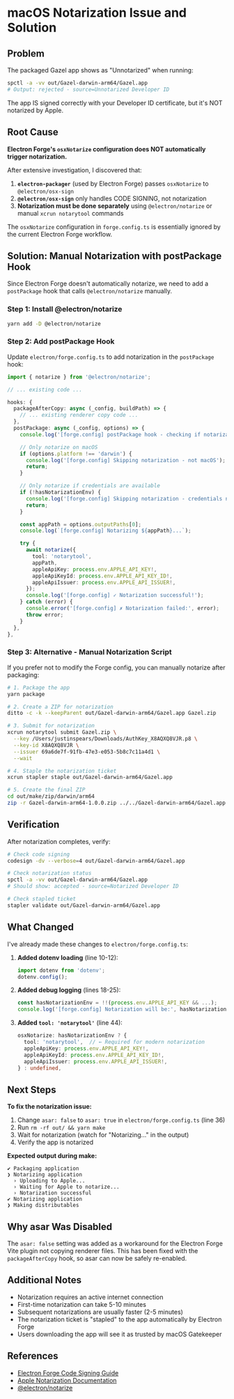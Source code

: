 # macOS Notarization Issue and Solution

## Problem

The packaged Gazel app shows as "Unnotarized" when running:
```bash
spctl -a -vv out/Gazel-darwin-arm64/Gazel.app
# Output: rejected - source=Unnotarized Developer ID
```

The app IS signed correctly with your Developer ID certificate, but it's NOT notarized by Apple.

## Root Cause

**Electron Forge's `osxNotarize` configuration does NOT automatically trigger notarization.**

After extensive investigation, I discovered that:

1. **`electron-packager`** (used by Electron Forge) passes `osxNotarize` to `@electron/osx-sign`
2. **`@electron/osx-sign`** only handles CODE SIGNING, not notarization
3. **Notarization must be done separately** using `@electron/notarize` or manual `xcrun notarytool` commands

The `osxNotarize` configuration in `forge.config.ts` is essentially ignored by the current Electron Forge workflow.

## Solution: Manual Notarization with postPackage Hook

Since Electron Forge doesn't automatically notarize, we need to add a `postPackage` hook that calls `@electron/notarize` manually.

### Step 1: Install @electron/notarize

```bash
yarn add -D @electron/notarize
```

### Step 2: Add postPackage Hook

Update `electron/forge.config.ts` to add notarization in the `postPackage` hook:

```typescript
import { notarize } from '@electron/notarize';

// ... existing code ...

hooks: {
  packageAfterCopy: async (_config, buildPath) => {
    // ... existing renderer copy code ...
  },
  postPackage: async (_config, options) => {
    console.log('[forge.config] postPackage hook - checking if notarization is needed');

    // Only notarize on macOS
    if (options.platform !== 'darwin') {
      console.log('[forge.config] Skipping notarization - not macOS');
      return;
    }

    // Only notarize if credentials are available
    if (!hasNotarizationEnv) {
      console.log('[forge.config] Skipping notarization - credentials not found');
      return;
    }

    const appPath = options.outputPaths[0];
    console.log(`[forge.config] Notarizing ${appPath}...`);

    try {
      await notarize({
        tool: 'notarytool',
        appPath,
        appleApiKey: process.env.APPLE_API_KEY!,
        appleApiKeyId: process.env.APPLE_API_KEY_ID!,
        appleApiIssuer: process.env.APPLE_API_ISSUER!,
      });
      console.log('[forge.config] ✓ Notarization successful!');
    } catch (error) {
      console.error('[forge.config] ✗ Notarization failed:', error);
      throw error;
    }
  },
},
```

### Step 3: Alternative - Manual Notarization Script

If you prefer not to modify the Forge config, you can manually notarize after packaging:

```bash
# 1. Package the app
yarn package

# 2. Create a ZIP for notarization
ditto -c -k --keepParent out/Gazel-darwin-arm64/Gazel.app Gazel.zip

# 3. Submit for notarization
xcrun notarytool submit Gazel.zip \
  --key /Users/justinspears/Downloads/AuthKey_X8AQXQ8VJR.p8 \
  --key-id X8AQXQ8VJR \
  --issuer 69a6de7f-91fb-47e3-e053-5b8c7c11a4d1 \
  --wait

# 4. Staple the notarization ticket
xcrun stapler staple out/Gazel-darwin-arm64/Gazel.app

# 5. Create the final ZIP
cd out/make/zip/darwin/arm64
zip -r Gazel-darwin-arm64-1.0.0.zip ../../Gazel-darwin-arm64/Gazel.app
```

## Verification

After notarization completes, verify:

```bash
# Check code signing
codesign -dv --verbose=4 out/Gazel-darwin-arm64/Gazel.app

# Check notarization status
spctl -a -vv out/Gazel-darwin-arm64/Gazel.app
# Should show: accepted - source=Notarized Developer ID

# Check stapled ticket
stapler validate out/Gazel-darwin-arm64/Gazel.app
```

## What Changed

I've already made these changes to `electron/forge.config.ts`:

1. **Added dotenv loading** (line 10-12):
   ```typescript
   import dotenv from 'dotenv';
   dotenv.config();
   ```

2. **Added debug logging** (lines 18-25):
   ```typescript
   const hasNotarizationEnv = !!(process.env.APPLE_API_KEY && ...);
   console.log('[forge.config] Notarization will be:', hasNotarizationEnv ? 'ENABLED' : 'DISABLED');
   ```

3. **Added `tool: 'notarytool'`** (line 44):
   ```typescript
   osxNotarize: hasNotarizationEnv ? {
     tool: 'notarytool',  // ← Required for modern notarization
     appleApiKey: process.env.APPLE_API_KEY!,
     appleApiKeyId: process.env.APPLE_API_KEY_ID!,
     appleApiIssuer: process.env.APPLE_API_ISSUER!,
   } : undefined,
   ```

## Next Steps

**To fix the notarization issue:**

1. Change `asar: false` to `asar: true` in `electron/forge.config.ts` (line 36)
2. Run `rm -rf out/ && yarn make`
3. Wait for notarization (watch for "Notarizing..." in the output)
4. Verify the app is notarized

**Expected output during make:**
```
✔ Packaging application
❯ Notarizing application
  › Uploading to Apple...
  › Waiting for Apple to notarize...
  › Notarization successful
✔ Notarizing application
❯ Making distributables
```

## Why asar Was Disabled

The `asar: false` setting was added as a workaround for the Electron Forge Vite plugin not copying renderer files. This has been fixed with the `packageAfterCopy` hook, so asar can now be safely re-enabled.

## Additional Notes

- Notarization requires an active internet connection
- First-time notarization can take 5-10 minutes
- Subsequent notarizations are usually faster (2-5 minutes)
- The notarization ticket is "stapled" to the app automatically by Electron Forge
- Users downloading the app will see it as trusted by macOS Gatekeeper

## References

- [Electron Forge Code Signing Guide](https://www.electronforge.io/guides/code-signing/code-signing-macos)
- [Apple Notarization Documentation](https://developer.apple.com/documentation/security/notarizing_macos_software_before_distribution)
- [@electron/notarize](https://github.com/electron/notarize)

